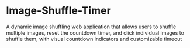 # Image-Shuffle-Timer
A dynamic image shuffling web application that allows users to shuffle multiple images, reset the countdown timer, and click individual images to shuffle them, with visual countdown indicators and customizable timeout 
